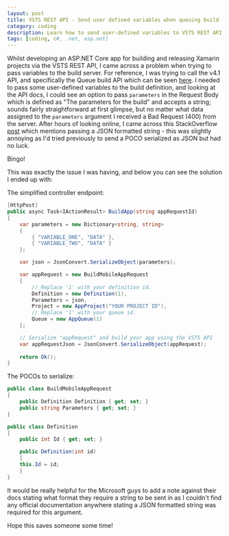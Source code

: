 ```yaml
---
layout: post
title: VSTS REST API - Send user defined variables when queuing build
category: coding
description: Learn how to send user-defined variables to VSTS REST API when queuing new builds.
tags: [coding, c#, .net, asp.net]
---
```


Whilst developing an ASP.NET Core app for building and releasing Xamarin projects via the VSTS REST API, I came across a problem when trying to pass variables to the build server. For reference, I was trying to call the v4.1 API, and specifically the Queue build API which can be seen [here](https://docs.microsoft.com/en-us/rest/api/vsts/build/builds/queue?view=vsts-rest-4.1). I needed to pass some user-defined variables to the build definition, and looking at the API docs, I could see an option to pass `parameters` in the Request Body which is defined as "The parameters for the build" and accepts a string; sounds fairly straightforward at first glimpse, but no matter what data assigned to the `parameters` argument I received a Bad Request (400) from the server. After hours of looking online, I came across this StackOverflow [post](https://stackoverflow.com/questions/34343084/start-a-build-and-passing-variables-through-vsts-rest-api) which mentions passing a JSON formatted string - this was slightly annoying as I'd tried previously to send a POCO serialized as JSON but had no luck.

Bingo!

This was exactly the issue I was having, and below you can see the solution I ended up with:

The simplified controller endpoint:

```csharp
[HttpPost]
public async Task<IActionResult> BuildApp(string appRequestId)
{	
    var parameters = new Dictionary<string, string>
    {
        { "VARIABLE_ONE", "DATA" },
        { "VARIABLE_TWO", "DATA" }
    };

    var json = JsonConvert.SerializeObject(parameters);

    var appRequest = new BuildMobileAppRequest
    {
        // Replace '1' with your definition id.
        Definition = new Definition(1),
        Parameters = json,
        Project = new AppProject("YOUR PROJECT ID"),
        // Replace '1' with your queue id.
        Queue = new AppQueue(1)
    };

    // Serialize "appRequest" and build your app using the VSTS API
    var appRequestJson = JsonConvert.SerializeObject(appRequest);
    
    return Ok();
}
```

The POCOs to serialize:

```csharp
public class BuildMobileAppRequest
{
    public Definition Definition { get; set; }		
    public string Parameters { get; set; }
}

public class Definition
{
    public int Id { get; set; }

    public Definition(int id)
    {
	this.Id = id;
    }
}
```

It would be really helpful for the Microsoft guys to add a note against their docs stating what format they require a string to be sent in as I couldn't find any official documentation anywhere stating a JSON formatted string was required for this argument.

Hope this saves someone some time!
